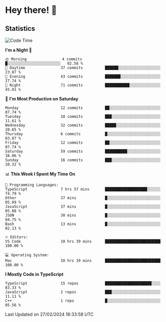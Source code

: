 # Hey there! 👋


## Statistics
<!--START_SECTION:waka-->
![Code Time](http://img.shields.io/badge/Code%20Time-180%20hrs%2038%20mins-blue)

**I'm a Night 🦉** 

```text
🌞 Morning                4 commits           █░░░░░░░░░░░░░░░░░░░░░░░░   02.58 % 
🌆 Daytime                37 commits          ██████░░░░░░░░░░░░░░░░░░░   23.87 % 
🌃 Evening                43 commits          ███████░░░░░░░░░░░░░░░░░░   27.74 % 
🌙 Night                  71 commits          ███████████░░░░░░░░░░░░░░   45.81 % 
```
📅 **I'm Most Productive on Saturday** 

```text
Monday                   12 commits          ██░░░░░░░░░░░░░░░░░░░░░░░   07.74 % 
Tuesday                  18 commits          ███░░░░░░░░░░░░░░░░░░░░░░   11.61 % 
Wednesday                32 commits          █████░░░░░░░░░░░░░░░░░░░░   20.65 % 
Thursday                 6 commits           █░░░░░░░░░░░░░░░░░░░░░░░░   03.87 % 
Friday                   12 commits          ██░░░░░░░░░░░░░░░░░░░░░░░   07.74 % 
Saturday                 59 commits          ██████████░░░░░░░░░░░░░░░   38.06 % 
Sunday                   16 commits          ███░░░░░░░░░░░░░░░░░░░░░░   10.32 % 
```


📊 **This Week I Spent My Time On** 

```text
💬 Programming Languages: 
TypeScript               7 hrs 57 mins       ███████████████████░░░░░░   74.79 % 
Other                    37 mins             █░░░░░░░░░░░░░░░░░░░░░░░░   05.89 % 
JavaScript               37 mins             █░░░░░░░░░░░░░░░░░░░░░░░░   05.88 % 
JSON                     30 mins             █░░░░░░░░░░░░░░░░░░░░░░░░   04.75 % 
Bash                     13 mins             █░░░░░░░░░░░░░░░░░░░░░░░░   02.13 % 

🔥 Editors: 
VS Code                  10 hrs 39 mins      █████████████████████████   100.00 % 

💻 Operating System: 
Mac                      10 hrs 39 mins      █████████████████████████   100.00 % 
```

**I Mostly Code in TypeScript** 

```text
TypeScript               15 repos            █████████████████████░░░░   83.33 % 
JavaScript               2 repos             ███░░░░░░░░░░░░░░░░░░░░░░   11.11 % 
C++                      1 repo              █░░░░░░░░░░░░░░░░░░░░░░░░   05.56 % 
```




 Last Updated on 27/02/2024 18:33:58 UTC
<!--END_SECTION:waka-->

